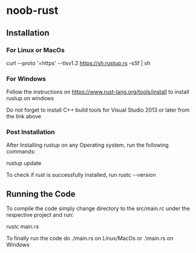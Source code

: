 # noob-rust

## Installation

### For Linux or MacOs

curl --proto '=https' --tlsv1.2 https://sh.rustup.rs -sSf | sh

### For Windows

Follow the instructions on https://www.rust-lang.org/tools/install to install rustup on windows

Do not forget to install C++ build tools for Visual Studio 2013 or later from the link above

### Post Installation

After Installing rustup on any Operating system, run the following commands:

rustup update

To check if rust is successfully installed, run rustc --version

## Running the Code

To compile the code simply change directory to the src/main.rc under the respective project and run: 

rustc main.rs

To finally run the code do ./main.rs on Linux/MacOs or .\main.rs on Windows
